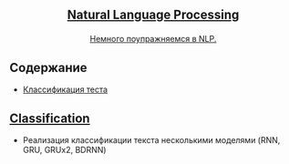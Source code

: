 <!-- markdownlint-disable first-line-h1 -->
<!-- markdownlint-disable html -->
<!-- markdownlint-disable no-duplicate-header -->

<h2>
<p align="center">
  <a href="">Natural Language Processing</a>
</p>
</h2>

<p align="center">
<a href="">Немного поупражняемся в NLP.</a>       
</p>

## Содержание
- [Классификация теста](#Classification)

## [Classification]()
- Реализация классификации текста несколькими моделями (RNN, GRU, GRUx2, BDRNN)
